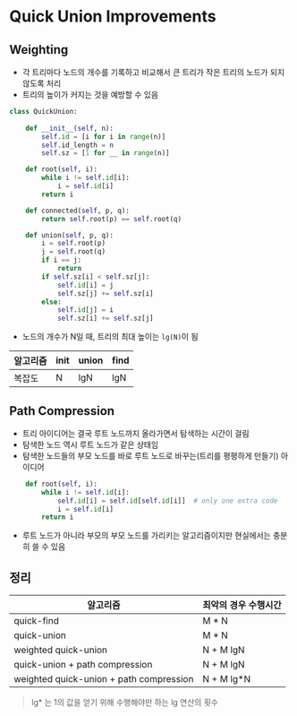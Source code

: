 # Quick Union Improvements

## Weighting

* 각 트리마다 노드의 개수를 기록하고 비교해서 큰 트리가 작은 트리의 노드가 되지 않도록 처리
* 트리의 높이가 커지는 것을 예방할 수 있음

```python
class QuickUnion:
    
    def __init__(self, n):
        self.id = [i for i in range(n)]
        self.id_length = n
        self.sz = [1 for __ in range(n)]

    def root(self, i):
        while i != self.id[i]:
            i = self.id[i]
        return i

    def connected(self, p, q):
        return self.root(p) == self.root(q)

    def union(self, p, q):
        i = self.root(p)
        j = self.root(q)
        if i == j:
            return
        if self.sz[i] < self.sz[j]:
            self.id[i] = j
            self.sz[j] += self.sz[i]
        else:
            self.id[j] = i
            self.sz[i] += self.sz[j]
```

* 노드의 개수가 N일 때, 트리의 최대 높이는 `lg(N)`이 됨

알고리즘|init|union|find
--|-|-|-
복잡도|N|lgN|lgN

## Path Compression

* 트리 아이디어는 결국 루트 노드까지 올라가면서 탐색하는 시간이 걸림
* 탐색한 노드 역시 루트 노드가 같은 상태임
* 탐색한 노드들의 부모 노드를 바로 루트 노드로 바꾸는(트리를 평평하게 만들기) 아이디어

```python
    def root(self, i):
        while i != self.id[i]:
            self.id[i] = self.id[self.id[i]]  # only one extra code
            i = self.id[i]
        return i
```

* 루트 노드가 아니라 부모의 부모 노드를 가리키는 알고리즘이지만 현실에서는 충분히 쓸 수 있음

## 정리

알고리즘|최악의 경우 수행시간
------|--------------
quick-find|M * N
quick-union|M * N
weighted quick-union|N + M lgN
quick-union + path compression|N + M lgN
weighted quick-union + path compression|N + M lg*N

> lg* 는 1의 값을 얻기 위해 수행해야만 하는 lg 연산의 횟수
